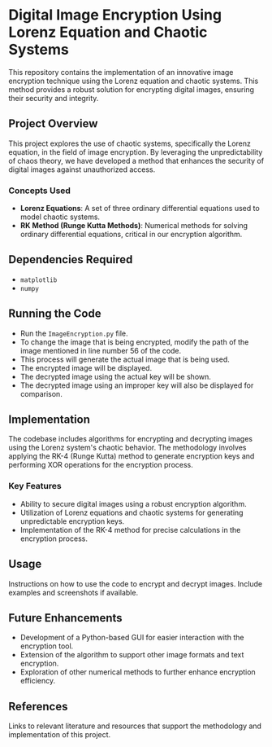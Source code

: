 # Digital Image Encryption Using Lorenz Equation and Chaotic Systems

This repository contains the implementation of an innovative image encryption technique using the Lorenz equation and chaotic systems. This method provides a robust solution for encrypting digital images, ensuring their security and integrity.

## Project Overview
This project explores the use of chaotic systems, specifically the Lorenz equation, in the field of image encryption. By leveraging the unpredictability of chaos theory, we have developed a method that enhances the security of digital images against unauthorized access.

### Concepts Used
- **Lorenz Equations**: A set of three ordinary differential equations used to model chaotic systems.
- **RK Method (Runge Kutta Methods)**: Numerical methods for solving ordinary differential equations, critical in our encryption algorithm.

## Dependencies Required
- `matplotlib`
- `numpy`

## Running the Code
- Run the `ImageEncryption.py` file.
- To change the image that is being encrypted, modify the path of the image mentioned in line number 56 of the code.
- This process will generate the actual image that is being used.
- The encrypted image will be displayed.
- The decrypted image using the actual key will be shown.
- The decrypted image using an improper key will also be displayed for comparison.

## Implementation
The codebase includes algorithms for encrypting and decrypting images using the Lorenz system's chaotic behavior. The methodology involves applying the RK-4 (Runge Kutta) method to generate encryption keys and performing XOR operations for the encryption process.

### Key Features
- Ability to secure digital images using a robust encryption algorithm.
- Utilization of Lorenz equations and chaotic systems for generating unpredictable encryption keys.
- Implementation of the RK-4 method for precise calculations in the encryption process.

## Usage
Instructions on how to use the code to encrypt and decrypt images. Include examples and screenshots if available.

## Future Enhancements
- Development of a Python-based GUI for easier interaction with the encryption tool.
- Extension of the algorithm to support other image formats and text encryption.
- Exploration of other numerical methods to further enhance encryption efficiency.

## References
Links to relevant literature and resources that support the methodology and implementation of this project.
